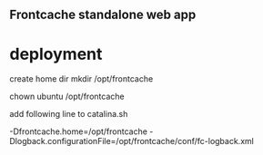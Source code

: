 ## Frontcache standalone web app


# deployment

create home dir 
mkdir /opt/frontcache

chown ubuntu /opt/frontcache 

add following line to catalina.sh

-Dfrontcache.home=/opt/frontcache
-Dlogback.configurationFile=/opt/frontcache/conf/fc-logback.xml

